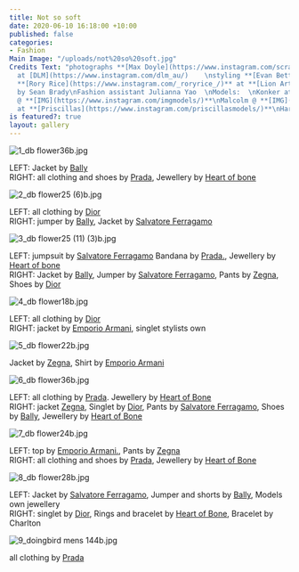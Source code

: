 ```yaml
---
title: Not so soft
date: 2020-06-10 16:18:00 +10:00
published: false
categories:
- Fashion
Main Image: "/uploads/not%20so%20soft.jpg"
Credits Text: "photographs **[Max Doyle](https://www.instagram.com/scrap_doyle/)**
  at [DLM](https://www.instagram.com/dlm_au/)    \nstyling **[Evan Betts](https://www.instagram.com/evanbeezy/)**\nhair
  **[Rory Rice](https://www.instagram.com/_roryrice_/)** at **[Lion Artist Management](https://www.instagram.com/lionartistmanagement/)**\nMakeup
  by Sean Brady\nFashion assistant Julianna Yao  \nModels:  \nKonker at **[Kult](https://www.instagram.com/kultaustralia/)**\nCal
  @ **[IMG](https://www.instagram.com/imgmodels/)**\nMalcolm @ **[IMG](https://www.instagram.com/imgmodels/)**\nLachie
  at **[Priscillas](https://www.instagram.com/priscillasmodels/)**\nHarrison at **[Chadwick](https://www.instagram.com/chadwickmodels/)**"
is featured?: true
layout: gallery
---
```


![1_db flower36b.jpg](/uploads/1_db%20flower36b.jpg)

LEFT: Jacket by [Bally](https://www.instagram.com/bally/)                  
RIGHT: all clothing and shoes by [Prada](https://www.instagram.com/prada/), Jewellery by [Heart of bone](https://www.instagram.com/heartofbone_/)

![2_db flower25 (6)b.jpg](/uploads/2_db%20flower25%20(6)b.jpg)

LEFT:  all clothing by [Dior](https://www.instagram.com/dior/)                
RIGHT: jumper by [Bally](https://www.instagram.com/bally/), Jacket by [Salvatore Ferragamo](https://www.instagram.com/ferragamo/)

![3_db flower25 (11) (3)b.jpg](/uploads/3_db%20flower25%20(11)%20(3)b.jpg)

LEFT:   jumpsuit by [Salvatore Ferragamo](https://www.instagram.com/ferragamo/) Bandana by [Prada.](https://www.instagram.com/prada/), Jewellery by [Heart of bone](https://www.instagram.com/heartofbone_/)               
RIGHT: Jacket by [Bally](https://www.instagram.com/bally/), Jumper by [Salvatore Ferragamo](https://www.instagram.com/ferragamo/), Pants by [Zegna](https://www.instagram.com/zegnaofficial/), Shoes by [Dior](https://www.instagram.com/dior/)

![4_db flower18b.jpg](/uploads/4_db%20flower18b.jpg)

LEFT:  all clothing by [Dior](https://www.instagram.com/dior/)                
RIGHT: jacket by [Emporio Armani](https://www.instagram.com/emporioarmani/), singlet stylists own

![5_db flower22b.jpg](/uploads/5_db%20flower22b.jpg)

Jacket by [Zegna](https://www.instagram.com/zegnaofficial/), Shirt by [Emporio Armani](https://www.instagram.com/emporioarmani/)

![6_db flower36b.jpg](/uploads/6_db%20flower36b.jpg)

LEFT:  all clothing by [Prada](https://www.instagram.com/prada/). Jewellery by [Heart of Bone](https://www.instagram.com/heartofbone_/)               
RIGHT: jacket [Zegna](https://www.instagram.com/zegnaofficial/),   Singlet by [Dior](https://www.instagram.com/dior/), Pants by [Salvatore Ferragamo](https://www.instagram.com/ferragamo/), Shoes by [Bally](https://www.instagram.com/bally/), Jewellery by [Heart of Bone](https://www.instagram.com/heartofbone_/)

![7_db flower24b.jpg](/uploads/7_db%20flower24b.jpg)

LEFT: top by [Emporio Armani.](https://www.instagram.com/emporioarmani/), Pants by [Zegna](https://www.instagram.com/zegnaofficial/)                 
RIGHT: all clothing and shoes by [Prada](https://www.instagram.com/prada/), Jewellery by [Heart of Bone](https://www.instagram.com/heartofbone_/)

![8_db flower28b.jpg](/uploads/8_db%20flower28b.jpg)

LEFT: Jacket by [Salvatore Ferragamo](https://www.instagram.com/ferragamo/), Jumper and shorts by [Bally](https://www.instagram.com/bally/), Models own jewellery                  
RIGHT: singlet by [Dior](https://www.instagram.com/dior/), Rings and bracelet by [Heart of Bone](https://www.instagram.com/heartofbone_/), Bracelet by Charlton

![9_doingbird mens 144b.jpg](/uploads/9_doingbird%20mens%20144b.jpg)

all clothing by [Prada](https://www.instagram.com/prada/)